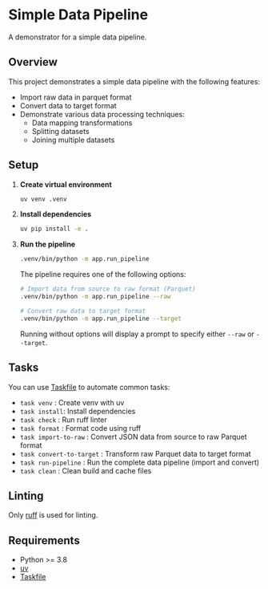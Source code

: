 # Simple Data Pipeline

A demonstrator for a simple data pipeline.

## Overview

This project demonstrates a simple data pipeline with the following features:

- Import raw data in parquet format
- Convert data to target format
- Demonstrate various data processing techniques:
  - Data mapping transformations
  - Splitting datasets
  - Joining multiple datasets

## Setup

1. **Create virtual environment**
   ```sh
   uv venv .venv
   ```
2. **Install dependencies**
   ```sh
   uv pip install -e .
   ```
3. **Run the pipeline**
   ```sh
   .venv/bin/python -m app.run_pipeline
   ```
   
   The pipeline requires one of the following options:
   ```sh
   # Import data from source to raw format (Parquet)
   .venv/bin/python -m app.run_pipeline --raw
   
   # Convert raw data to target format
   .venv/bin/python -m app.run_pipeline --target
   ```
   
   Running without options will display a prompt to specify either `--raw` or `--target`.

## Tasks

You can use [Taskfile](https://taskfile.dev) to automate common tasks:

- `task venv`   : Create venv with uv
- `task install`: Install dependencies
- `task check`  : Run ruff linter
- `task format` : Format code using ruff
- `task import-to-raw`    : Convert JSON data from source to raw Parquet format
- `task convert-to-target` : Transform raw Parquet data to target format
- `task run-pipeline`     : Run the complete data pipeline (import and convert)
- `task clean`  : Clean build and cache files

## Linting

Only [ruff](https://github.com/astral-sh/ruff) is used for linting.

## Requirements
- Python >= 3.8
- [uv](https://github.com/astral-sh/uv)
- [Taskfile](https://taskfile.dev)
